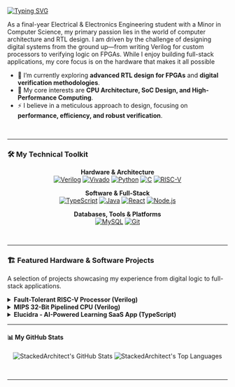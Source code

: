 [![Typing SVG](https://readme-typing-svg.demolab.com?font=Fira+Code&weight=500&size=25&pause=1000&color=873CF7&center=true&vCenter=true&width=800&height=100&lines=Hi+there!%F0%9F%91%8B+I'm+The+StackedArchitect)](https://git.io/typing-svg)

As a final-year Electrical & Electronics Engineering student with a Minor in Computer Science, my primary passion lies in the world of computer architecture and RTL design. I am driven by the challenge of designing digital systems from the ground up—from writing Verilog for custom processors to verifying logic on FPGAs. While I enjoy building full-stack applications, my core focus is on the hardware that makes it all possible

- 🔭 I’m currently exploring **advanced RTL design for FPGAs** and **digital verification methodologies**.
- 🌱 My core interests are **CPU Architecture, SoC Design, and High-Performance Computing**.
- ⚡ I believe in a meticulous approach to design, focusing on **performance, efficiency, and robust verification**.

<br>

---

### 🛠️ My Technical Toolkit

<div align="center">

**Hardware & Architecture**<br>
<a href="#"><img src="https://img.shields.io/badge/Verilog-8E44AD?style=for-the-badge&logo=verilog&logoColor=white" alt="Verilog"/></a>
<a href="#"><img src="https://img.shields.io/badge/Vivado-592782?style=for-the-badge" alt="Vivado"/></a>
<a href="#"><img src="https://img.shields.io/badge/Python-3776AB?style=for-the-badge&logo=python&logoColor=white" alt="Python"/></a>
<a href="#"><img src="https://img.shields.io/badge/C-A8B9CC?style=for-the-badge&logo=c&logoColor=white" alt="C"/></a>
<a href="#"><img src="https://img.shields.io/badge/RISC--V-B71C1C?style=for-the-badge" alt="RISC-V"/></a>

**Software & Full-Stack**<br>
<a href="#"><img src="https://img.shields.io/badge/TypeScript-3178C6?style=for-the-badge&logo=typescript&logoColor=white" alt="TypeScript"/></a>
<a href="#"><img src="https://img.shields.io/badge/Java-007396?style=for-the-badge&logo=java&logoColor=white" alt="Java"/></a>
<a href="#"><img src="https://img.shields.io/badge/React-20232A?style=for-the-badge&logo=react&logoColor=61DAFB" alt="React"/></a>
<a href="#"><img src="https://img.shields.io/badge/Node.js-339933?style=for-the-badge&logo=nodedotjs&logoColor=white" alt="Node.js"/></a>

**Databases, Tools & Platforms**<br>
<a href="#"><img src="https://img.shields.io/badge/MySQL-4479A1?style=for-the-badge&logo=mysql&logoColor=white" alt="MySQL"/></a>
<a href="#"><img src="https://img.shields.io/badge/Git-F05032?style=for-the-badge&logo=git&logoColor=white" alt="Git"/></a>

</div>

<br>

---

### 🏗️ Featured Hardware & Software Projects

A selection of projects showcasing my experience from digital logic to full-stack applications.

<details>
  <summary><strong>Fault-Tolerant RISC-V Processor (Verilog)</strong></summary>
  <br>
  <p>A fault-tolerant, pipelined RISC-V processor featuring Triple Modular Redundancy (TMR) and SECDED memory protection. A deep-dive into reliable computer architecture, designed for synthesis and verification.</p>
  <p>
    <img src="https://img.shields.io/badge/Verilog-8E44AD?style=for-the-badge&logo=verilog&logoColor=white" alt="Verilog"/>
    <img src="https://img.shields.io/badge/Vivado-592782?style=for-the-badge" alt="Vivado"/>
    <img src="https://img.shields.io/badge/Architecture-B71C1C?style=for-the-badge" alt="Architecture"/>
    <img src="https://img.shields.io/badge/Fault_Tolerance-D35400?style=for-the-badge" alt="Fault Tolerance"/>
  </p>
  <a href="https://github.com/StackedArchitect/Fault-Tolerant-RISCV"><strong>View Repository &rarr;</strong></a>
</details>

<details>
  <summary><strong>MIPS 32-Bit Pipelined CPU (Verilog)</strong></summary>
  <br>
  <p>A custom 32-bit pipelined RISC processor in Verilog, featuring a 5-stage pipeline, hazard detection, and data forwarding. This project demonstrates core CPU concepts and was verified using Python testbenches.</p>
  <p>
    <img src="https://img.shields.io/badge/Verilog-8E44AD?style=for-the-badge&logo=verilog&logoColor=white" alt="Verilog"/>
    <img src="https://img.shields.io/badge/Python-3776AB?style=for-the-badge&logo=python&logoColor=white" alt="Python"/>
    <img src="https://img.shields.io/badge/MIPS-B71C1C?style=for-the-badge" alt="MIPS"/>
    <img src="https://img.shields.io/badge/CPU_Design-D35400?style=for-the-badge" alt="CPU Design"/>
  </p>
  <a href="https://github.com/StackedArchitect/MIPS32Bit-Pipelined-CPU"><strong>View Repository &rarr;</strong></a>
</details>

<details>
  <summary><strong>Elucidra - AI-Powered Learning SaaS App (TypeScript)</strong></summary>
  <br>
  <p>A modern AI-powered learning platform (SaaS) that lets users interact with intelligent virtual tutors in real time. Demonstrates full-stack development and system integration skills.</p>
  <p>
    <img src="https://img.shields.io/badge/TypeScript-3178C6?style=for-the-badge&logo=typescript&logoColor=white" alt="TypeScript"/>
    <img src="https://img.shields.io/badge/React-20232A?style=for-the-badge&logo=react&logoColor=61DAFB" alt="React"/>
    <img src="https://img.shields.io/badge/AI/ML-4CAF50?style=for-the-badge" alt="AI/ML"/>
    <img src="https://img.shields.io/badge/SaaS-17A2B8?style=for-the-badge" alt="SaaS"/>
  </p>
  <a href="https://github.com/StackedArchitect/SaaS-App"><strong>View Repository &rarr;</strong></a>
</details>

---

#### 📊 My GitHub Stats

<p align="center">
  <img align="center" src="https://github-readme-stats.vercel.app/api?username=StackedArchitect&show_icons=true&locale=en&theme=transparent&hide_border=true&rank_icon=github" alt="StackedArchitect's GitHub Stats" />
  <img align="center" src="https://github-readme-stats.vercel.app/api/top-langs?username=StackedArchitect&layout=compact&locale=en&theme=transparent&hide_border=true" alt="StackedArchitect's Top Languages" />
</p>

<br>

---

